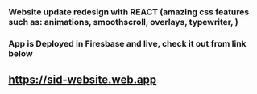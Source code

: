 ### Website update redesign with REACT (amazing css features such as: animations, smoothscroll, overlays, typewriter, )

### App is Deployed in Firesbase and live, check it out from link below

## https://sid-website.web.app
